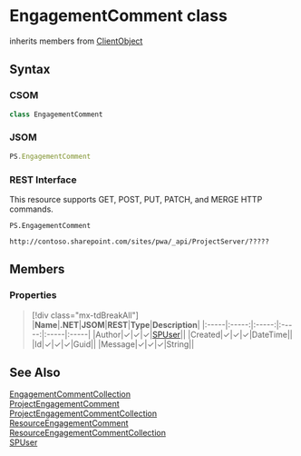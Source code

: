 [comment]: # (Name:EngagementComment)
[comment]: # (Name:Microsoft.ProjectServer.EngagementComment)
[comment]: # (Type:class)
[comment]: # (Status:Verified)

# <a name="name"></a>EngagementComment class

inherits members from [ClientObject](https://msdn.microsoft.com/en-us/library/microsoft.sharepoint.client.clientobject.aspx)<br/>

<a name="description"></a>

## <a name="syntax"></a>Syntax

### CSOM

```cs
class EngagementComment 
```
### JSOM

```javascript
PS.EngagementComment
```
### REST Interface

This resource supports GET, POST, PUT, PATCH, and MERGE HTTP commands.

```
PS.EngagementComment

http://contoso.sharepoint.com/sites/pwa/_api/ProjectServer/?????
```

## <a name="members"></a>Members

### <a name="properties"></a>Properties
> [!div class="mx-tdBreakAll"]
|**Name**|**.NET**|**JSOM**|**REST**|**Type**|**Description**|
|:-----|:-----:|:-----:|:-----:|:-----|:-----|
|<a name="Author"></a>Author|&#x2713;|&#x2713;|&#x2713;|[SPUser](https://msdn.microsoft.com/en-us/library/microsoft.sharepoint.spuser.aspx)||
|<a name="Created"></a>Created|&#x2713;|&#x2713;|&#x2713;|DateTime||
|<a name="Id"></a>Id|&#x2713;|&#x2713;|&#x2713;|Guid||
|<a name="Message"></a>Message|&#x2713;|&#x2713;|&#x2713;|String||

## <a name="seeAlso"></a>See Also

[EngagementCommentCollection](EngagementCommentCollection.md)<br/>
[ProjectEngagementComment](ProjectEngagementComment.md)<br/>
[ProjectEngagementCommentCollection](ProjectEngagementCommentCollection.md)<br/>
[ResourceEngagementComment](ResourceEngagementComment.md)<br/>
[ResourceEngagementCommentCollection](ResourceEngagementCommentCollection.md)<br/>
[SPUser](https://msdn.microsoft.com/library/microsoft.sharepoint.spuser.aspx)<br/>
